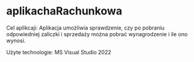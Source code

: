 # aplikachaRachunkowa

Cel aplikcaji:
Aplikacja umożliwia sprawdzenie, czy po pobraniu odpowiedniej zaliczki i sprzedaży można pobrać wynagrodzenie i ile ono wynosi.

Użyte technologie:
MS Visual Studio 2022
